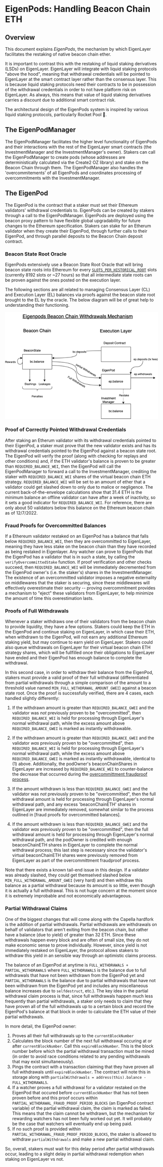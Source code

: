 
# EigenPods: Handling Beacon Chain ETH

## Overview

This document explains *EigenPods*, the mechanism by which EigenLayer facilitates the restaking of native beacon chain ether.

It is important to contrast this with the restaking of liquid staking derivatives (LSDs) on EigenLayer. EigenLayer will integrate with liquid staking protocols "above the hood", meaning that withdrawal credentials will be pointed to EigenLayer at the smart contract layer rather than the consensus layer. This is because liquid staking protocols need their contracts to be in possession of the withdrawal credentials in order to not have platform risk on EigenLayer. As always, this means that value of liquid staking derivatives carries a discount due to additional smart contract risk.

The architectural design of the EigenPods system is inspired by various liquid staking protocols, particularly Rocket Pool 🚀.

## The EigenPodManager

The EigenPodManager facilitates the higher level functionality of EigenPods and their interactions with the rest of the EigenLayer smart contracts (the InvestmentManager and the InvestmentManager's owner). Stakers can call the EigenPodManager to create pods (whose addresses are deterministically calculated via the Create2 OZ library) and stake on the Beacon Chain through them. The EigenPodManager also handles the 'overcommitements' of all EigenPods and coordinates processing of overcommitments with the InvestmentManager. 

## The EigenPod

The EigenPod is the contract that a staker must set their Ethereum validators' withdrawal credentials to. EigenPods can be created by stakers through a call to the EigenPodManager. EigenPods are deployed using the beacon proxy pattern to have flexible global upgradability for future changes to the Ethereum specification. Stakers can stake for an Etherum validator when they create their EigenPod, through further calls to their EigenPod, and through parallel deposits to the Beacon Chain deposit contract.

### Beacon State Root Oracle

EigenPods extensively use a Beacon State Root Oracle that will bring beacon state roots into Ethereum for every [`SLOTS_PER_HISTORICAL_ROOT`](https://github.com/ethereum/consensus-specs/blob/dev/specs/phase0/beacon-chain.md#time-parameters) slots (currently 8192 slots or ~27 hours) so that all intermediate state roots can be proven against the ones posted on the execution layer.

The following sections are all related to managing Consensus Layer (CL) and Execution Layer (EL) balances via proofs against the beacon state root brought to the EL by the oracle. The below diagram will be of great help to understanding their functioning.

![EigenPods_Architecture drawio](./images/EL_eigenpods_architecture.png)


### Proof of Correctly Pointed Withdrawal Credentials

After staking an Etherum validator with its withdrawal credentials pointed to their EigenPod, a staker must prove that the new validator exists and has its withdrawal credentials pointed to the EigenPod against a beacon state root. The EigenPod will verify the proof (along with checking for replays and other conditions) and, if the ETH validator's balance is proven to be greater than `REQUIRED_BALANCE_WEI`, then the EigenPod will call the EigenPodManager to forward a call to the InvestmentManager, crediting the staker with `REQUIRED_BALANCE_WEI` shares of the virtual beacon chain ETH strategy. `REQUIRED_BALANCE_WEI` will be set to an amount of ether that a validator could get slashed down to only due to malice or negligence. The current back-of-the-envelope calculations show that 31.4 ETH is the minimum balance an offline validator can have after a week of inactivity, so it sets a good indicator for `REQUIRED_BALANCE_WEI`. For reference, there are only about 50 validators below this balance on the Ethereum beacon chain as of 12/7/2022.

### Fraud Proofs for Overcommitted Balances

If a Ethereum validator restaked on an EigenPod has a balance that falls below `REQUIRED_BALANCE_WEI`, then they are overcommitted to EigenLayer, meaning they have less stake on the beacon chain than they have recorded as being restaked in Eigenlayer. Any watcher can prove to EigenPods that the EigenPod has a validator that is in such a state, by calling the `verifyOvercommittedStake` function. If proof verification and other checks succeed, then `REQUIRED_BALANCE_WEI` will be immediately decremented from the EigenPod owner's (i.e. the staker's) shares in the InvestmentManager. The existence of an overcommitted validator imposes a negative externality on middlewares that the staker is securing, since these middlewares will effectively overestimate their security -- proving overcommitment provides a mechanism to "eject" these validators from EigenLayer, to help minimize the amount of time this overestimation lasts.

### Proofs of Full Withdrawals

Whenever a staker withdraws one of their validators from the beacon chain to provide liquidity, they have a few options. Stakers could keep the ETH in the EigenPod and continue staking on EigenLayer, in which case their ETH, when withdrawn to the EigenPod, will not earn any additional Ethereum staking yield, but may continue to earn yield on EigenLayer. Stakers could also queue withdrawals on EigenLayer for their virtual beacon chain ETH strategy shares, which will be fullfilled once their obligations to EigenLayer have ended and their EigenPod has enough balance to complete the withdrawal.

In this second case, in order to withdraw their balance from the EigenPod, stakers must provide a valid proof of their full withdrawal (differentiated from partial withdrawals through a simple comparison of the amount to a threshold value named `MIN_FULL_WITHDRAWAL_AMOUNT_GWEI`) against a beacon state root. Once the proof is successfully verified, there are 4 cases, each handled slightly differently:

1. If the withdrawn amount is greater than `REQUIRED_BALANCE_GWEI` and the validator was *not* previously proven to be "overcommitted", then `REQUIRED_BALANCE_WEI` is held for processing through EigenLayer's normal withdrawal path, while the excess amount above `REQUIRED_BALANCE_GWEI` is marked as instantly withdrawable.

2. If the withdrawn amount is greater than `REQUIRED_BALANCE_GWEI` and the validator *was* previously proven to be "overcommitted", then `REQUIRED_BALANCE_WEI` is held for processing through EigenLayer's normal withdrawal path, while the excess amount above `REQUIRED_BALANCE_GWEI` is marked as instantly withdrawable, identical to (1) above. Additionally, the podOwner's beaconChainShares in EigenLayer are increased by `REQUIRED_BALANCE_WEI` to counter-balance the decrease that occurred during the [overcommittment fraudproof process](#fraud-proofs-for-overcommitted-balances).

3. If the amount withdrawn is less than `REQUIRED_BALANCE_GWEI` and the validator was *not* previously proven to be "overcommitted", then the full withdrawal amount is held for processing through EigenLayer's normal withdrawal path, and any excess 'beaconChainETH' shares in EigenLayer are immediately removed, somewhat similar to the process outlined in [fraud proofs for overcommitted balances]. 

4. If the amount withdrawn is less than `REQUIRED_BALANCE_GWEI` and the validator *was* previously proven to be "overcommitted", then the full withdrawal amount is held for processing through EigenLayer's normal withdrawal path, and the podOwner is credited with enough beaconChainETH shares in EigenLayer to complete the normal withdrawal process; this last step is necessary since the validator's virtual beaconChainETH shares were previously removed from EigenLayer as part of the overcommittment fraudproof process.

Note that there exists a known tail-end issue in this design. If a validator was already slashed, they could get themselved slashed below `MIN_FULL_WITHDRAWAL_AMOUNT_GWEI` (very hard) and then withdraw this balance as a partial withdrawal because its amount is so little, even though it is actually a full withdrawal. This is not huge concern at the moment since it is extremely improbable and not economically advantageous.

### Partial Withdrawal Claims

One of the biggest changes that will come along with the Capella hardfork is the addition of partial withdrawals. Partial withdrawals are withdrawals on behalf of validators that aren't exiting from the beacon chain, but rather have a balance (due to yield) of greater than 32 ETH. Since these withdrawals happen every block and are often of small size, they do not make economic sense to prove individually. However, since yield is not immediately restaked on EigenLayer, the protocol allows stakers to withdraw this yield in an sensible way through an optimistic claims process. 

The balance of an EigenPod at anytime is `FULL_WITHDRAWALS + PARTIAL_WITHDRAWALS` where `FULL_WITHDRAWALS` is the balance due to full withdrawals that have not been withdrawn from the EigenPod yet and `PARTIAL_WITHDRAWALS`  is the balance due to partial withdrawals that have not been withdrawn from the EigenPod yet and includes any miscellaneous balance increases due to `selfdestruct`, etc.). The key idea in the partial withdrawal claim process is that, since full withdrawals happen much less frequently than partial withdrawals, a staker only needs to claim that they have proven all of the full withdrawals up to a certain block and record the EigenPod's balance at that block in order to calculate the ETH value of their partial withdrawals. 

In more detail, the EigenPod owner:
1. Proves all their full withdrawals up to the `currentBlockNumber`
2. Calculates the block number of the next full withdrawal occuring at or after `currentBlockNumber`. Call this `expireBlockNumber`.  This is the block number before which the partial withdrawal transaction must be mined (in order to avoid race conditions related to any pending withdrawals that may exist simultaneously).
3. Pings the contract with a transaction claiming that they have proven all full withdrawals until `expireBlockNumber`. The contract will note this in storage along with `partialWithdrawals = address(this).balance - FULL_WITHDRAWALS`.
4. If a watcher proves a full withdrawal for a validator restaked on the EigenPod that occured before `currentBlockNumber` that has not been proven before and this proof occurs within `PARTIAL_WITHDRAWAL_FRAUD_PROOF_PERIOD_BLOCKS` (an EigenPod contract variable) of the partial withdrawal claim, the claim is marked as failed. This means that the claim cannot be withdrawn, but the mechanism for rewarding watchers has not been fully worked out yet. It will probably be the case that watchers will eventually end up being paid.
5. If no such proof is provided within `PARTIAL_WITHDRAWAL_FRAUD_PROOF_PERIOD_BLOCKS`, the staker is allowed to withdraw `partialWithdrawals` and make a new partial withdrawal claim.

So, overall, stakers must wait for this delay period after partial withdrawals occur, leading to a slight delay in partial withdrawal redemption when staking on EigenLayer vs not.
